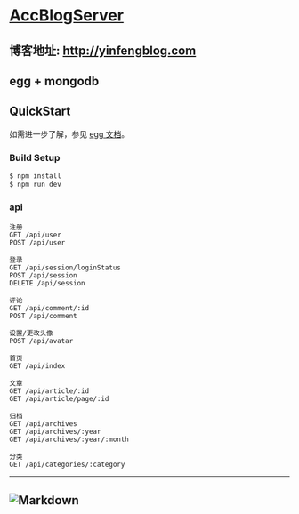 # [AccBlogServer](https://github.com/accelerator-feng/AccBlogServer)

## 博客地址: http://yinfengblog.com
## egg + mongodb
## QuickStart
如需进一步了解，参见 [egg 文档][egg]。
### Build Setup
```bash
$ npm install
$ npm run dev
```
### api
```
注册
GET /api/user
POST /api/user  

登录
GET /api/session/loginStatus
POST /api/session
DELETE /api/session   

评论
GET /api/comment/:id
POST /api/comment  

设置/更改头像
POST /api/avatar

首页
GET /api/index  

文章
GET /api/article/:id
GET /api/article/page/:id  

归档
GET /api/archives
GET /api/archives/:year
GET /api/archives/:year/:month  

分类
GET /api/categories/:category
```

---
![Markdown](http://i2.kiimg.com/582196/c229d2f00d338d96.png)
---

[egg]: https://eggjs.org
